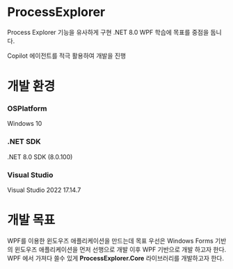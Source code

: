# ProcessExplorer
Process Explorer 기능을 유사하게 구현 .NET 8.0 WPF 학습에 목표를 중점을 둡니다.

Copilot 에이전트를 적극 활용하여 개발을 진행   

# 개발 환경
### OSPlatform
Windows 10
### .NET SDK
.NET 8.0 SDK (8.0.100)
### Visual Studio
Visual Studio 2022 17.14.7   

# 개발 목표
WPF를 이용한 윈도우즈 애플리케이션을 만드는데 목표 우선은 Windows Forms 기반의 윈도우즈 애플리케이션을 먼저 선행으로 개발 이후 WPF 기반으로 개발 하고자 한다. WPF 에서 가져다 쓸수 있게 <strong>ProcessExplorer.Core</strong> 라이브러리를 개발하고자 한다.



